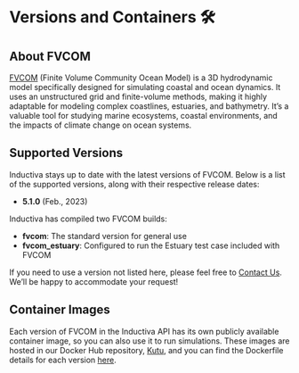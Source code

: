 # Versions and Containers 🛠️

## About FVCOM
[FVCOM](https://github.com/FVCOM-GitHub/FVCOM) (Finite Volume Community Ocean Model) is a 3D hydrodynamic model specifically designed for simulating coastal and ocean dynamics. It uses an unstructured grid and finite-volume methods, making it highly adaptable for modeling complex coastlines, estuaries, and bathymetry. It’s a valuable tool for studying marine ecosystems, coastal environments, and the impacts of climate change on ocean systems.

## Supported Versions
Inductiva stays up to date with the latest versions of FVCOM. Below is a list of the supported versions, along with their respective release dates:

- **5.1.0** (Feb., 2023) 

Inductiva has compiled two FVCOM builds:
- **fvcom**: The standard version for general use
- **fvcom_estuary**: Configured to run the Estuary test case included with FVCOM

If you need to use a version not listed here, please feel free to [Contact Us](mailto:support@inductiva.ai).
We’ll be happy to accommodate your request!

## Container Images
Each version of FVCOM in the Inductiva API has its own publicly available container image, 
so you can also use it to run simulations. These images are hosted in our Docker Hub repository, 
[Kutu](https://hub.docker.com/r/inductiva/kutu/tags?name=fvcom), and you can find the 
Dockerfile details for each version [here](https://github.com/inductiva/kutu/tree/main/simulators/fvcom).